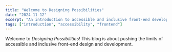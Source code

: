 ```yaml
---
title: "Welcome to Designing Possibilities"
date: "2024-11-12"
excerpt: "An introduction to accessible and inclusive front-end development."
tags: ["introduction", "accessibility", "frontend"]
---
```


Welcome to *Designing Possibilities*! This blog is about pushing the limits of accessible and inclusive front-end design and development.
